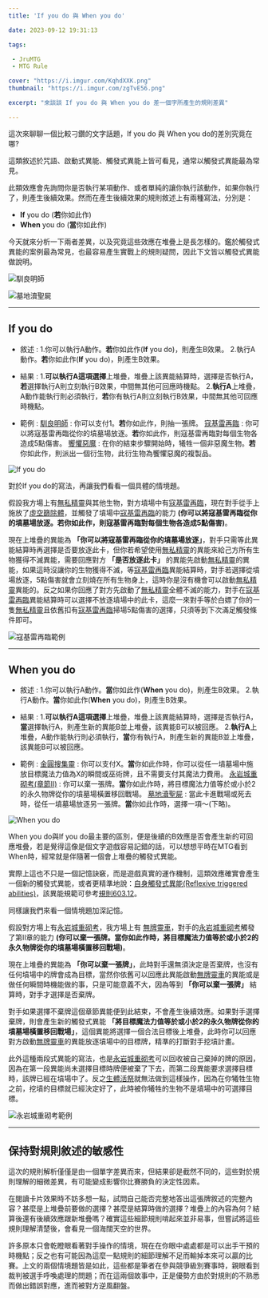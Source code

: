 ```yaml
---
title: 'If you do 與 When you do'

date: 2023-09-12 19:31:13

tags: 

 - JruMTG
 - MTG Rule

cover: "https://i.imgur.com/KqhdXXK.png"
thumbnail: "https://i.imgur.com/zgTvE56.png"

excerpt: "來談談 If you do 與 When you do 差一個字所產生的規則差異"

---
```


這次來聊聊一個比較刁鑽的文字話題，If you do 與 When you do的差別究竟在哪? 

這類敘述於咒語、啟動式異能、觸發式異能上皆可看見，通常以觸發式異能最為常見。

此類效應會先詢問你是否執行某項動作、或者單純的讓你執行該動作，如果你執行了，則產生後續效果。然而在產生後續效果的規則敘述上有兩種寫法，分別是：

- **If** you do (**若**你如此作)
- **When** you do (**當**你如此作)

今天就來分析一下兩者差異，以及究竟這些效應在堆疊上是長怎樣的。鑑於觸發式異能的案例最為常見，也最容易產生實戰上的規則疑問，因此下文皆以觸發式異能做說明。

![馴良明師](https://i.imgur.com/vQ3Ty7B.jpg)

![墓地瀆聖屍](https://i.imgur.com/KMxU6uD.jpg)


---

## If you do

- 敘述 : 
1.你可以執行A動作。**若**你如此作(**If** you do)，則產生B效果。
2.執行A動作。**若**你如此作(**If** you do)，則產生B效果。

- 結果 : 
1.**可以執行A這項選擇**上堆疊，堆疊上該異能結算時，選擇是否執行A，**若**選擇執行A則立刻執行B效果，中間無其他可回應時機點。
2.**執行A**上堆疊，A動作能執行則必須執行，**若**你有執行A則立刻執行B效果，中間無其他可回應時機點。

- 範例 : 
[馴良明師](https://scryfall.com/card/m19/27/zht/%E9%A6%B4%E8%89%AF%E6%98%8E%E5%B8%AB) : 你可以支付1。**若**你如此作，則抽一張牌。
[寇基雷再臨](https://scryfall.com/card/ogw/98/zht/%E5%AF%87%E5%9F%BA%E9%9B%B7%E5%86%8D%E8%87%A8) : 你可以將寇基雷再臨從你的墳墓場放逐。**若**你如此作，則寇基雷再臨對每個生物各造成5點傷害。
[饗懼惡魔](https://scryfall.com/card/m19/27/zht/%E9%A6%B4%E8%89%AF%E6%98%8E%E5%B8%AB) : 在你的結束步驟開始時，犧牲一個非惡魔生物。**若**你如此作，則派出一個衍生物，此衍生物為饗懼惡魔的複製品。

![If you do](https://i.imgur.com/tYt2AzC.jpg)

對於If you do的寫法，再讓我們看看一個具體的情境題。

假設我方場上有[無私精靈](https://scryfall.com/card/clb/706/zht/%E7%84%A1%E7%A7%81%E7%B2%BE%E9%9D%88)與其他生物，對方墳場中有[寇基雷再臨](https://scryfall.com/card/ogw/98/zht/%E5%AF%87%E5%9F%BA%E9%9B%B7%E5%86%8D%E8%87%A8)，現在對手從手上施放了[虛空篩除體](https://scryfall.com/card/bfz/17/zht/%E8%99%9B%E7%A9%BA%E7%AF%A9%E9%99%A4%E9%AB%94)，並觸發了墳場中[寇基雷再臨](https://scryfall.com/card/ogw/98/zht/%E5%AF%87%E5%9F%BA%E9%9B%B7%E5%86%8D%E8%87%A8)的能力 **(你可以將寇基雷再臨從你的墳墓場放逐。若你如此作，則寇基雷再臨對每個生物各造成5點傷害)**。

現在上堆疊的異能為 **「你可以將寇基雷再臨從你的墳墓場放逐」**，對手只需等此異能結算時再選擇是否要放逐此卡，但你若希望使用[無私精靈](https://scryfall.com/card/clb/706/zht/%E7%84%A1%E7%A7%81%E7%B2%BE%E9%9D%88)的異能來給己方所有生物獲得不滅異能，需要回應對方 **「是否放逐此卡」** 的異能先啟動[無私精靈](https://scryfall.com/card/clb/706/zht/%E7%84%A1%E7%A7%81%E7%B2%BE%E9%9D%88)的異能，如果這時沒讓你的生物獲得不滅，等[寇基雷再臨](https://scryfall.com/card/ogw/98/zht/%E5%AF%87%E5%9F%BA%E9%9B%B7%E5%86%8D%E8%87%A8)異能結算時，對手若選擇從墳場放逐，5點傷害就會立刻燒在所有生物身上，這時你是沒有機會可以啟動[無私精靈](https://scryfall.com/card/clb/706/zht/%E7%84%A1%E7%A7%81%E7%B2%BE%E9%9D%88)異能的。反之如果你回應了對方先啟動了[無私精靈](https://scryfall.com/card/clb/706/zht/%E7%84%A1%E7%A7%81%E7%B2%BE%E9%9D%88)全體不滅的能力，對手在[寇基雷再臨](https://scryfall.com/card/ogw/98/zht/%E5%AF%87%E5%9F%BA%E9%9B%B7%E5%86%8D%E8%87%A8)異能結算時可以選擇不放逐墳場中的此卡，這麼一來對手等於白嫖了你的一隻[無私精靈](https://scryfall.com/card/clb/706/zht/%E7%84%A1%E7%A7%81%E7%B2%BE%E9%9D%88)且依舊扣有[寇基雷再臨](https://scryfall.com/card/ogw/98/zht/%E5%AF%87%E5%9F%BA%E9%9B%B7%E5%86%8D%E8%87%A8)掃場5點傷害的選擇，只須等到下次滿足觸發條件即可。

![寇基雷再臨範例](https://i.imgur.com/88sqUmz.jpg)

---

## When you do

- 敘述 : 
1.你可以執行A動作。**當**你如此作(**When** you do)，則產生B效果。
2.執行A動作。**當**你如此作(**When** you do)，則產生B效果。

- 結果 : 
1.**可以執行A這項選擇**上堆疊，堆疊上該異能結算時，選擇是否執行A，**當**選擇執行A，則產生新的異能B並上堆疊，該異能B可以被回應。
2.**執行A**上堆疊，A動作能執行則必須執行，**當**你有執行A，則產生新的異能B並上堆疊，該異能B可以被回應。

- 範例 : 
[金圓搜集靈](https://scryfall.com/card/mom/227/halo-forager) : 你可以支付X。**當**你如此作時，你可以從任一墳墓場中施放目標魔法力值為X的瞬間或巫術牌，且不需要支付其魔法力費用。
[永岩城重砌考(章節II)](https://scryfall.com/card/neo/34/the-restoration-of-eiganjo-architect-of-restoration) : 你可以棄一張牌。**當**你如此作時，將目標魔法力值等於或小於2的永久物牌從你的墳墓場橫置移回戰場。
[墓地瀆聖屍](https://scryfall.com/card/vow/100/cemetery-desecrator) : 當此卡進戰場或死去時，從任一墳墓場放逐另一張牌。**當**你如此作時，選擇一項～(下略)。

![When you do](https://i.imgur.com/bfhzhFe.jpg)


When you do與If you do最主要的區別，便是後續的B效應是否會產生新的可回應堆疊，若是覺得這像是個文字遊戲容易記錯的話，可以想想平時在MTG看到When時，經常就是伴隨著一個會上堆疊的觸發式異能。

實際上這也不只是一個記憶訣竅，而是遊戲真實的運作機制，這類效應確實會產生一個新的觸發式異能，或者更精準地說：[自身觸發式異能(Reflexive triggered abilities)](https://mtg.fandom.com/wiki/Triggered_ability)，該異能規範可參考[規則603.12](https://mtg.fandom.com/wiki/Triggered_ability)。

同樣讓我們來看一個情境題加深記憶。

假設對方場上有[永岩城重砌考](https://scryfall.com/card/neo/34/the-restoration-of-eiganjo-architect-of-restoration)，我方場上有 [無牌靈車](https://scryfall.com/card/snc/246/unlicensed-hearse)，對手的[永岩城重砌考](https://scryfall.com/card/neo/34/the-restoration-of-eiganjo-architect-of-restoration)觸發了第II章的能力 **(你可以棄一張牌。當你如此作時，將目標魔法力值等於或小於2的永久物牌從你的墳墓場橫置移回戰場)**。

現在上堆疊的異能為 **「你可以棄一張牌」**，此時對手還無須決定是否棄牌，也沒有任何墳場中的牌會成為目標，當然你依舊可以回應此異能啟動[無牌靈車](https://scryfall.com/card/snc/246/unlicensed-hearse)的異能或是做任何瞬間時機能做的事，只是可能意義不大，因為等到 **「你可以棄一張牌」** 結算時，對手才選擇是否棄牌。

對手如果選擇不棄牌這個章節異能便到此結束，不會產生後續效應。如果對手選擇棄牌，則會產生新的觸發式異能 **「將目標魔法力值等於或小於2的永久物牌從你的墳墓場橫置移回戰場」**，這個異能將選擇一個合法目標後上堆疊，此時你可以回應對方啟動[無牌靈車](https://scryfall.com/card/snc/246/unlicensed-hearse)的異能放逐墳場中的目標牌，精準的打斷對手挖墳計畫。

此外這種兩段式異能的寫法，也是[永岩城重砌考](https://scryfall.com/card/neo/34/the-restoration-of-eiganjo-architect-of-restoration)可以回收被自己棄掉的牌的原因，因為在第一段異能尚未選擇目標時牌便被棄了下去，而第二段異能要求選擇目標時，該牌已經在墳場中了。反之[生體活祭](https://scryfall.com/card/cmr/157/victimize)就無法做到這樣操作，因為在你犧牲生物之前，挖墳的目標就已經決定好了，此時被你犧牲的生物不是墳場中的可選擇目標。

![永岩城重砌考範例](https://i.imgur.com/fc9FtNs.jpg)

---

## 保持對規則敘述的敏感性

這次的規則解析僅僅是由一個單字差異而來，但結果卻是截然不同的，這些對於規則理解的細微差異，有可能變成影響你比賽勝負的決定性因素。

在閱讀卡片效果時不妨多想一點，試問自己能否完整地答出這張牌敘述的完整內容？甚麼是上堆疊前要做的選擇？甚麼是結算時做的選擇？堆疊上的內容為何？結算後還有後續效應跟新堆疊嗎？確實這些細節規則啃起來並非易事，但嘗試將這些規則理解清楚後，會看見一個海闊天空的世界。

許多原本只會乾瞪眼看著對手操作的情境，現在在你眼中處處都是可以出手干預的時機點；反之也有可能因為這麼一點規則的細節理解不足而輸掉本來可以贏的比賽。上文的兩個情境題皆是如此，這些都是筆者在參與競爭級別賽事時，親眼看到裁判被選手呼喚處理的問題；而在這兩個故事中，正是優勢方由於對規則的不熟悉而做出錯誤對應，進而被對方逆風翻盤。